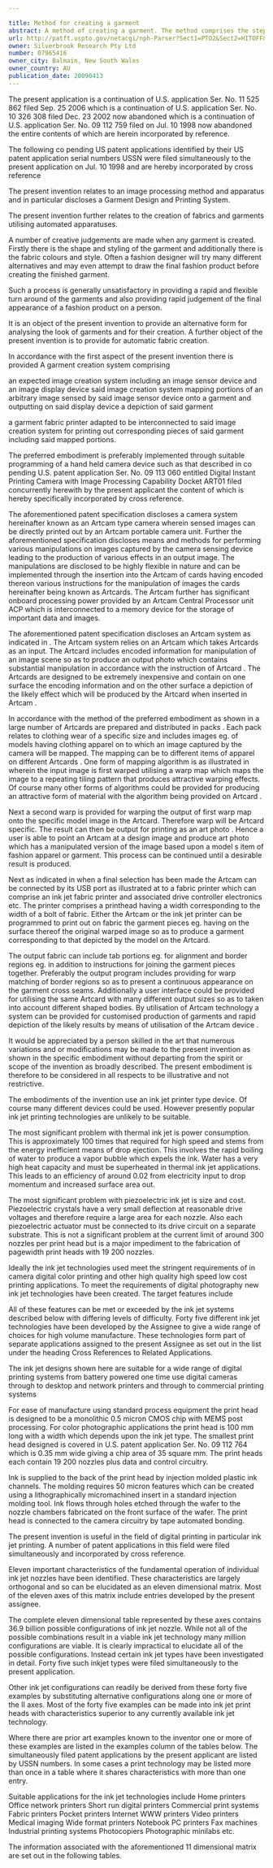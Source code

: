 ```yaml
---

title: Method for creating a garment
abstract: A method of creating a garment. The method comprises the steps of: (a) capturing an image of a person using a camera; (b) selecting a card having a depiction of a garment and encoded information relating to the garment depicted; (c) optically reading the encoded information on the card; (d) manipulating the captured image in accordance with the encoded information; (e) generating print data for garment pieces using the encoded information and the manipulated image; (f) communicating the print data to a garment fabric printer; and (g) printing outlines of garment pieces and a decorative finish on to a surface of a bolt of fabric.
url: http://patft.uspto.gov/netacgi/nph-Parser?Sect1=PTO2&Sect2=HITOFF&p=1&u=%2Fnetahtml%2FPTO%2Fsearch-adv.htm&r=1&f=G&l=50&d=PALL&S1=07965416&OS=07965416&RS=07965416
owner: Silverbrook Research Pty Ltd
number: 07965416
owner_city: Balmain, New South Wales
owner_country: AU
publication_date: 20090413
---
```

The present application is a continuation of U.S. application Ser. No. 11 525 862 filed Sep. 25 2006 which is a continuation of U.S. application Ser. No. 10 326 308 filed Dec. 23 2002 now abandoned which is a continuation of U.S. application Ser. No. 09 112 759 filed on Jul. 10 1998 now abandoned the entire contents of which are herein incorporated by reference.

The following co pending US patent applications identified by their US patent application serial numbers USSN were filed simultaneously to the present application on Jul. 10 1998 and are hereby incorporated by cross reference

The present invention relates to an image processing method and apparatus and in particular discloses a Garment Design and Printing System.

The present invention further relates to the creation of fabrics and garments utilising automated apparatuses.

A number of creative judgements are made when any garment is created. Firstly there is the shape and styling of the garment and additionally there is the fabric colours and style. Often a fashion designer will try many different alternatives and may even attempt to draw the final fashion product before creating the finished garment.

Such a process is generally unsatisfactory in providing a rapid and flexible turn around of the garments and also providing rapid judgement of the final appearance of a fashion product on a person.

It is an object of the present invention to provide an alternative form for analysing the look of garments and for their creation. A further object of the present invention is to provide for automatic fabric creation.

In accordance with the first aspect of the present invention there is provided A garment creation system comprising 

an expected image creation system including an image sensor device and an image display device said image creation system mapping portions of an arbitrary image sensed by said image sensor device onto a garment and outputting on said display device a depiction of said garment 

a garment fabric printer adapted to be interconnected to said image creation system for printing out corresponding pieces of said garment including said mapped portions.

The preferred embodiment is preferably implemented through suitable programming of a hand held camera device such as that described in co pending U.S. patent application Ser. No. 09 113 060 entitled Digital Instant Printing Camera with Image Processing Capability Docket ART01 filed concurrently herewith by the present applicant the content of which is hereby specifically incorporated by cross reference.

The aforementioned patent specification discloses a camera system hereinafter known as an Artcam type camera wherein sensed images can be directly printed out by an Artcam portable camera unit. Further the aforementioned specification discloses means and methods for performing various manipulations on images captured by the camera sensing device leading to the production of various effects in an output image. The manipulations are disclosed to be highly flexible in nature and can be implemented through the insertion into the Artcam of cards having encoded thereon various instructions for the manipulation of images the cards hereinafter being known as Artcards. The Artcam further has significant onboard processing power provided by an Artcam Central Processor unit ACP which is interconnected to a memory device for the storage of important data and images.

The aforementioned patent specification discloses an Artcam system as indicated in . The Artcam system relies on an Artcam which takes Artcards as an input. The Artcard includes encoded information for manipulation of an image scene so as to produce an output photo which contains substantial manipulation in accordance with the instruction of Artcard . The Artcards are designed to be extremely inexpensive and contain on one surface the encoding information and on the other surface a depiction of the likely effect which will be produced by the Artcard when inserted in Artcam .

In accordance with the method of the preferred embodiment as shown in a large number of Artcards are prepared and distributed in packs . Each pack relates to clothing wear of a specific size and includes images eg. of models having clothing apparel on to which an image captured by the camera will be mapped. The mapping can be to different items of apparel on different Artcards . One form of mapping algorithm is as illustrated in wherein the input image is first warped utilising a warp map which maps the image to a repeating tiling pattern that produces attractive warping effects. Of course many other forms of algorithms could be provided for producing an attractive form of material with the algorithm being provided on Artcard .

Next a second warp is provided for warping the output of first warp map onto the specific model image in the Artcard. Therefore warp will be Artcard specific. The result can then be output for printing as an art photo . Hence a user is able to point an Artcam at a design image and produce art photo which has a manipulated version of the image based upon a model s item of fashion apparel or garment. This process can be continued until a desirable result is produced.

Next as indicated in when a final selection has been made the Artcam can be connected by its USB port as illustrated at to a fabric printer which can comprise an ink jet fabric printer and associated drive controller electronics etc. The printer comprises a printhead having a width corresponding to the width of a bolt of fabric. Either the Artcam or the ink jet printer can be programmed to print out on fabric the garment pieces eg. having on the surface thereof the original warped image so as to produce a garment corresponding to that depicted by the model on the Artcard.

The output fabric can include tab portions eg. for alignment and border regions eg. in addition to instructions for joining the garment pieces together. Preferably the output program includes providing for warp matching of border regions so as to present a continuous appearance on the garment cross seams. Additionally a user interface could be provided for utilising the same Artcard with many different output sizes so as to taken into account different shaped bodies. By utilisation of Artcam technology a system can be provided for customised production of garments and rapid depiction of the likely results by means of utilisation of the Artcam device .

It would be appreciated by a person skilled in the art that numerous variations and or modifications may be made to the present invention as shown in the specific embodiment without departing from the spirit or scope of the invention as broadly described. The present embodiment is therefore to be considered in all respects to be illustrative and not restrictive.

The embodiments of the invention use an ink jet printer type device. Of course many different devices could be used. However presently popular ink jet printing technologies are unlikely to be suitable.

The most significant problem with thermal ink jet is power consumption. This is approximately 100 times that required for high speed and stems from the energy inefficient means of drop ejection. This involves the rapid boiling of water to produce a vapor bubble which expels the ink. Water has a very high heat capacity and must be superheated in thermal ink jet applications. This leads to an efficiency of around 0.02 from electricity input to drop momentum and increased surface area out.

The most significant problem with piezoelectric ink jet is size and cost. Piezoelectric crystals have a very small deflection at reasonable drive voltages and therefore require a large area for each nozzle. Also each piezoelectric actuator must be connected to its drive circuit on a separate substrate. This is not a significant problem at the current limit of around 300 nozzles per print head but is a major impediment to the fabrication of pagewidth print heads with 19 200 nozzles.

Ideally the ink jet technologies used meet the stringent requirements of in camera digital color printing and other high quality high speed low cost printing applications. To meet the requirements of digital photography new ink jet technologies have been created. The target features include 

All of these features can be met or exceeded by the ink jet systems described below with differing levels of difficulty. Forty five different ink jet technologies have been developed by the Assignee to give a wide range of choices for high volume manufacture. These technologies form part of separate applications assigned to the present Assignee as set out in the list under the heading Cross References to Related Applications.

The ink jet designs shown here are suitable for a wide range of digital printing systems from battery powered one time use digital cameras through to desktop and network printers and through to commercial printing systems

For ease of manufacture using standard process equipment the print head is designed to be a monolithic 0.5 micron CMOS chip with MEMS post processing. For color photographic applications the print head is 100 mm long with a width which depends upon the ink jet type. The smallest print head designed is covered in U.S. patent application Ser. No. 09 112 764 which is 0.35 mm wide giving a chip area of 35 square mm. The print heads each contain 19 200 nozzles plus data and control circuitry.

Ink is supplied to the back of the print head by injection molded plastic ink channels. The molding requires 50 micron features which can be created using a lithographically micromachined insert in a standard injection molding tool. Ink flows through holes etched through the wafer to the nozzle chambers fabricated on the front surface of the wafer. The print head is connected to the camera circuitry by tape automated bonding.

The present invention is useful in the field of digital printing in particular ink jet printing. A number of patent applications in this field were filed simultaneously and incorporated by cross reference.

Eleven important characteristics of the fundamental operation of individual ink jet nozzles have been identified. These characteristics are largely orthogonal and so can be elucidated as an eleven dimensional matrix. Most of the eleven axes of this matrix include entries developed by the present assignee.

The complete eleven dimensional table represented by these axes contains 36.9 billion possible configurations of ink jet nozzle. While not all of the possible combinations result in a viable ink jet technology many million configurations are viable. It is clearly impractical to elucidate all of the possible configurations. Instead certain ink jet types have been investigated in detail. Forty five such inkjet types were filed simultaneously to the present application.

Other ink jet configurations can readily be derived from these forty five examples by substituting alternative configurations along one or more of the II axes. Most of the forty five examples can be made into ink jet print heads with characteristics superior to any currently available ink jet technology.

Where there are prior art examples known to the inventor one or more of these examples are listed in the examples column of the tables below. The simultaneously filed patent applications by the present applicant are listed by USSN numbers. In some cases a print technology may be listed more than once in a table where it shares characteristics with more than one entry.

Suitable applications for the ink jet technologies include Home printers Office network printers Short run digital printers Commercial print systems Fabric printers Pocket printers Internet WWW printers Video printers Medical imaging Wide format printers Notebook PC printers Fax machines Industrial printing systems Photocopiers Photographic minilabs etc.

The information associated with the aforementioned 11 dimensional matrix are set out in the following tables.

